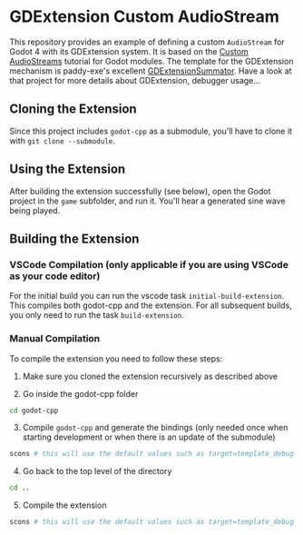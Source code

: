 # GDExtension Custom AudioStream

This repository provides an example of defining a custom `AudioStream` for Godot 4 with its GDExtension system.
It is based on the [Custom AudioStreams](https://docs.godotengine.org/en/stable/contributing/development/core_and_modules/custom_audiostreams.html) tutorial for Godot modules.
The template for the GDExtension mechanism is paddy-exe's excellent [GDExtensionSummator](https://github.com/paddy-exe/GDExtensionSummator). Have a look at that project for more details about GDExtension, debugger usage...

## Cloning the Extension
Since this project includes `godot-cpp` as a submodule, you'll have to clone it with `git clone --submodule`.

## Using the Extension
After building the extension successfully (see below), open the Godot project in the `game` subfolder, and run it. You'll hear a generated sine wave being played.

## Building the Extension

### VSCode Compilation (only applicable if you are using VSCode as your code editor)
For the initial build you can run the vscode task `initial-build-extension`. This compiles both godot-cpp and the extension. For all subsequent builds, you only need to run the task `build-extension`.

### Manual Compilation

To compile the extension you need to follow these steps:

1. Make sure you cloned the extension recursively as described above

2. Go inside the godot-cpp folder
```bash
cd godot-cpp
```

3. Compile `godot-cpp` and generate the bindings (only needed once when starting development or when there is an update of the submodule)
```bash
scons # this will use the default values such as target=template_debug
```

4. Go back to the top level of the directory
```bash
cd ..
```

5. Compile the extension
```bash
scons # this will use the default values such as target=template_debug
```
